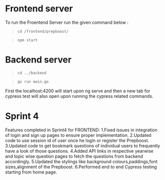 # Frontend server
To run the Froentend Server run the given command below :
>`cd /frontend/prepboost/`

>`npm start`

# Backend server
> `cd ../backend`

> `go run main.go `

First the localhost:4200 will start upon ng serve and then a new tab for cypress test will also open upon running the cypress related commands.

# Sprint 4
Features completed in Sprint4 for FRONTEND:
1.Fixed issues in integration of login and sign up pages to ensure proper implementation.
2.Updated code to use session id of user once he login or register the Prepboost.
3.Updated code to get bookmark questions of individual users to frequently have a look of those questions.
4.Added API links in respective yearwise and topic wise question pages to fetch the questions from backend accordingly.
5.Updated the stylings like background colours,paddings,font sizes,alignment of the Prepboost.
6.Performed end to end Cypress testing starting from home page.


